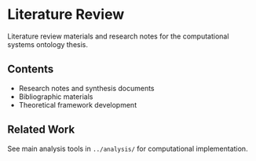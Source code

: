 # Literature Review

Literature review materials and research notes for the computational systems ontology thesis.

## Contents

- Research notes and synthesis documents
- Bibliographic materials
- Theoretical framework development

## Related Work

See main analysis tools in `../analysis/` for computational implementation.